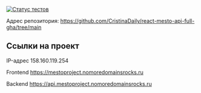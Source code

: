 [![Статус тестов](../../actions/workflows/tests.yml/badge.svg)](../../actions/workflows/tests.yml)

Адрес репозитория: https://github.com/CristinaDaily/react-mesto-api-full-gha/tree/main

## Ссылки на проект

IP-адрес 158.160.119.254

Frontend https://mestoproject.nomoredomainsrocks.ru

Backend https://api.mestoproject.nomoredomainsrocks.ru
